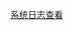[系统日志查看](https://blog.csdn.net/weixin_57258127/article/details/125555872?ops_request_misc=%257B%2522request%255Fid%2522%253A%2522167341965916782427496995%2522%252C%2522scm%2522%253A%252220140713.130102334..%2522%257D&request_id=167341965916782427496995&biz_id=0&utm_medium=distribute.pc_search_result.none-task-blog-2~all~baidu_landing_v2~default-2-125555872-null-null.142^v70^pc_new_rank,201^v4^add_ask&utm_term=linux%20%E5%A6%82%E4%BD%95%E6%9F%A5%E7%9C%8B%E7%B3%BB%E7%BB%9F%E6%97%A5%E5%BF%97&spm=1018.2226.3001.4187)